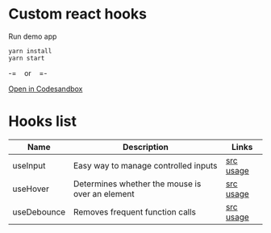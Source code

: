 # Custom react hooks

Run demo app
```
yarn install
yarn start
```

-=    &nbsp;&nbsp; or &nbsp;&nbsp;   =-

[Open in Codesandbox](https://codesandbox.io/p/sandbox/react-hooks-9h73r8) 

# Hooks list

| Name | Description | Links |
| - | - | - |
| useInput | Easy way to manage controlled inputs | [src](src/hooks/useInput.js) [usage](src/pages/useInputTest.jsx) |
| useHover | Determines whether the mouse is over an element | [src](src/hooks/useHover.js) [usage](src/pages/useHoverTest.jsx) |
| useDebounce | Removes frequent function calls | [src](src/hooks/useDebounce.js) [usage](src/pages/useDebounceTest.jsx) |

